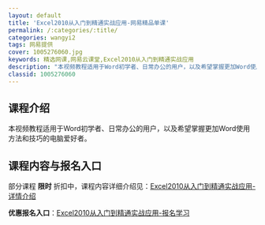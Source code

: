 ```yaml
---
layout: default
title: 'Excel2010从入门到精通实战应用-网易精品单课'
permalink: /:categories/:title/
categories: wangyi2
tags: 网易提供
cover: 1005276060.jpg
keywords: 精选网课,网易云课堂,Excel2010从入门到精通实战应用
description: "本视频教程适用于Word初学者、日常办公的用户，以及希望掌握更加Word使用方法和技巧的电脑爱好者。Excel2010从入门到精通实战应用"
classid: 1005276060
---
```


## 课程介绍

本视频教程适用于Word初学者、日常办公的用户，以及希望掌握更加Word使用方法和技巧的电脑爱好者。

## 课程内容与报名入口

部分课程 **限时** 折扣中，课程内容详细介绍见：[Excel2010从入门到精通实战应用-详情介绍](https://study.163.com/course/introduction/1005276060.htm?share=1&shareId=1025206652&utm_campaign=share&utm_medium=iphoneShare&utm_source=&utm_u=1025206652)

**优惠报名入口**：[Excel2010从入门到精通实战应用-报名学习](https://study.163.com/course/introduction/1005276060.htm?share=1&shareId=1025206652&utm_campaign=share&utm_medium=iphoneShare&utm_source=&utm_u=1025206652)

